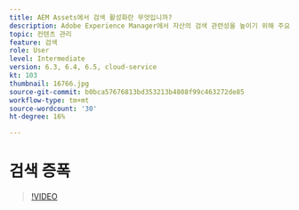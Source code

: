 ```yaml
---
title: AEM Assets에서 검색 활성화란 무엇입니까?
description: Adobe Experience Manager에서 자산의 검색 관련성을 높이기 위해 주요 단어와 구문을 추가하는 방법을 알아봅니다.
topic: 컨텐츠 관리
feature: 검색
role: User
level: Intermediate
version: 6.3, 6.4, 6.5, cloud-service
kt: 103
thumbnail: 16766.jpg
source-git-commit: b0bca57676813bd353213b4808f99c463272de85
workflow-type: tm+mt
source-wordcount: '30'
ht-degree: 16%

---
```



# 검색 증폭

>[!VIDEO](https://video.tv.adobe.com/v/16766/?quality=12&learn=on)
